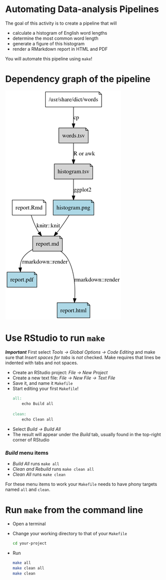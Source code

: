 Automating Data-analysis Pipelines
================================================================================

The goal of this activity is to create a pipeline that will

+ calculate a histogram of English word lengths
+ determine the most common word length
+ generate a figure of this histogram
+ render a RMarkdown report in HTML and PDF

You will automate this pipeline using `make`!

Dependency graph of the pipeline
================================================================================

[![images/activity.png](images/activity.png)](images/activity.gv)

Use RStudio to run `make`
================================================================================

***Important*** First select *Tools -> Global Options -> Code Editing* and make sure that *Insert spaces for tabs* is *not* checked. Make requires that lines be indented with tabs and not spaces.

+ Create an RStudio project: *File -> New Project*
+ Create a new text file: *File -> New File -> Text File*
+ Save it, and name it `Makefile`
+ Start editing your first `Makefile`!
	```makefile
	all:
		echo Build all
	
	clean:
		echo Clean all
	```
+ Select *Build -> Build All*
+ The result will appear under the *Build* tab, usually found in the top-right corner of RStudio

### *Build* menu items

+ *Build All* runs `make all`
+ *Clean and Rebuild* runs `make clean all`
+ *Clean All* runs `make clean`

For these menu items to work your `Makefile` needs to have phony targets named `all` and `clean`.

Run `make` from the command line
================================================================================

+ Open a terminal
+ Change your working directory to that of your `Makefile`

	```sh
	cd your-project
	```

+ Run

	```sh
	make all
	make clean all
	make clean
	```
